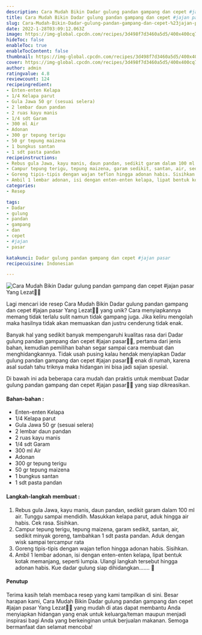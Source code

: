 ```yaml
---
description: Cara Mudah Bikin Dadar gulung pandan gampang dan cepet #jajan pasar Yang Lezat"
title: Cara Mudah Bikin Dadar gulung pandan gampang dan cepet #jajan pasar Yang Lezat
slug: Cara-Mudah-Bikin-Dadar-gulung-pandan-gampang-dan-cepet-%23jajan-pasar-Yang-Lezat
date: 2022-1-28T03:09:12.063Z
image: https://img-global.cpcdn.com/recipes/3d498f7d3460a5d5/400x400cq70/photo.jpg
hideToc: false
enableToc: true
enableTocContent: false
thumbnail: https://img-global.cpcdn.com/recipes/3d498f7d3460a5d5/400x400cq70/photo.jpg
cover: https://img-global.cpcdn.com/recipes/3d498f7d3460a5d5/400x400cq70/photo.jpg
author: admin
ratingvalue: 4.8
reviewcount: 124
recipeingredient:
- Enten-enten Kelapa
- 1/4 Kelapa parut
- Gula Jawa 50 gr (sesuai selera)
- 2 lembar daun pandan
- 2 ruas kayu manis
- 1/4 sdt Garam
- 300 ml Air
- Adonan
- 300 gr tepung terigu
- 50 gr tepung maizena
- 1 bungkus santan
- 1 sdt pasta pandan
recipeinstructions:
- Rebus gula Jawa, kayu manis, daun pandan, sedikit garam dalam 100 ml air. Tunggu sampai mendidih. Masukkan kelapa parut, aduk hingga air habis. Cek rasa. Sisihkan.
- Campur tepung terigu, tepung maizena, garam sedikit, santan, air, sedikit minyak goreng, tambahkan 1 sdt pasta pandan. Aduk dengan wisk sampai tercampur rata
- Goreng tipis-tipis dengan wajan teflon hingga adonan habis. Sisihkan.
- Ambil 1 lembar adonan, isi dengan enten-enten kelapa, lipat bentuk kotak memanjang, seperti lumpia. Ulangi langkah tersebut hingga adonan habis. Kue dadar gulung siap dihidangkan....... 🥰
categories:
- Resep

tags:
- Dadar
- gulung
- pandan
- gampang
- dan
- cepet
- #jajan
- pasar

katakunci: Dadar gulung pandan gampang dan cepet #jajan pasar
recipecuisine: Indonesian

---
```


![Cara Mudah Bikin Dadar gulung pandan gampang dan cepet #jajan pasar Yang Lezat👩‍🍳](https://img-global.cpcdn.com/recipes/3d498f7d3460a5d5/400x400cq70/photo.jpg)

Lagi mencari ide resep Cara Mudah Bikin Dadar gulung pandan gampang dan cepet #jajan pasar Yang Lezat👩‍🍳 yang unik? Cara menyiapkannya memang tidak terlalu sulit namun tidak gampang juga. Jika keliru mengolah maka hasilnya tidak akan memuaskan dan justru cenderung tidak enak.

Banyak hal yang sedikit banyak mempengaruhi kualitas rasa dari Dadar gulung pandan gampang dan cepet #jajan pasar👩‍🍳, pertama dari jenis bahan, kemudian pemilihan bahan segar sampai cara membuat dan menghidangkannya. Tidak usah pusing kalau hendak menyiapkan Dadar gulung pandan gampang dan cepet #jajan pasar👩‍🍳 enak di rumah, karena asal sudah tahu triknya maka hidangan ini bisa jadi sajian spesial.

Di bawah ini ada beberapa cara mudah dan praktis untuk membuat Dadar gulung pandan gampang dan cepet #jajan pasar👩‍🍳 yang siap dikreasikan.

<!--inarticleads1-->

#### Bahan-bahan :

- Enten-enten Kelapa
- 1/4 Kelapa parut
- Gula Jawa 50 gr (sesuai selera)
- 2 lembar daun pandan
- 2 ruas kayu manis
- 1/4 sdt Garam
- 300 ml Air
- Adonan
- 300 gr tepung terigu
- 50 gr tepung maizena
- 1 bungkus santan
- 1 sdt pasta pandan

<!--inarticleads2-->

#### Langkah-langkah membuat :

1. Rebus gula Jawa, kayu manis, daun pandan, sedikit garam dalam 100 ml air. Tunggu sampai mendidih. Masukkan kelapa parut, aduk hingga air habis. Cek rasa. Sisihkan.
1. Campur tepung terigu, tepung maizena, garam sedikit, santan, air, sedikit minyak goreng, tambahkan 1 sdt pasta pandan. Aduk dengan wisk sampai tercampur rata
1. Goreng tipis-tipis dengan wajan teflon hingga adonan habis. Sisihkan.
1. Ambil 1 lembar adonan, isi dengan enten-enten kelapa, lipat bentuk kotak memanjang, seperti lumpia. Ulangi langkah tersebut hingga adonan habis. Kue dadar gulung siap dihidangkan....... 🥰

#### Penutup

Terima kasih telah membaca resep yang kami tampilkan di sini. Besar harapan kami, Cara Mudah Bikin Dadar gulung pandan gampang dan cepet #jajan pasar Yang Lezat👩‍🍳 yang mudah di atas dapat membantu Anda menyiapkan hidangan yang enak untuk keluarga/teman maupun menjadi inspirasi bagi Anda yang berkeinginan untuk berjualan makanan. Semoga bermanfaat dan selamat mencoba!